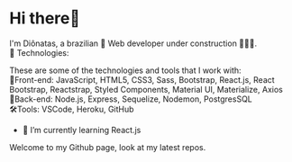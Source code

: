 <h1>Hi there👋</h1>
I'm Diônatas, a brazilian 🔰 Web developer under construction 👨🏼‍💻.<br />
🤖 Technologies:
<p>These are some of the technologies and tools that I work with: <br />
🎨Front-end: JavaScript, HTML5, CSS3, Sass, Bootstrap, React.js, React Bootstrap, Reactstrap, Styled Components, Material UI, Materialize, Axios<br />
🎲Back-end: Node.js, Express, Sequelize, Nodemon, PostgresSQL<br />
🛠Tools: VSCode, Heroku, GitHub</p>

- 🌱 I’m currently learning React.js

Welcome to my Github page, look at my latest repos.
